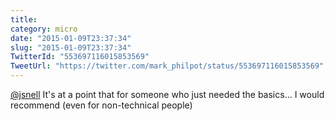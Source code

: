 ```yaml
---
title: 
category: micro
date: "2015-01-09T23:37:34"
slug: "2015-01-09T23:37:34"
TwitterId: "553697116015853569"
TweetUrl: "https://twitter.com/mark_philpot/status/553697116015853569"
---
```


[@jsnell](https://twitter.com/jsnell) It's at a point that for someone who just
needed the basics... I would recommend (even for non-technical people)
